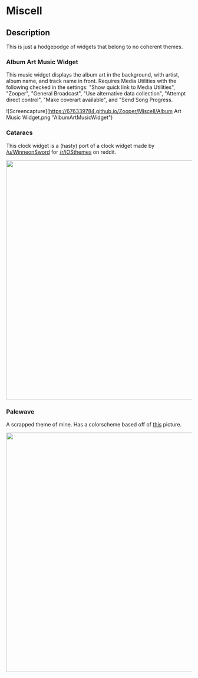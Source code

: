# Miscell

## Description

This is just a hodgepodge of widgets that belong to no coherent themes.

### Album Art Music Widget

This music widget displays the album art in the background, with artist, album name, and track name in front. Requires Media Utilities with the following checked in the settings: "Show quick link to Media Utilities", "Zooper", "General Broadcast", "Use alternative data collection", "Attempt direct control", "Make coverart available", and "Send Song Progress.

![Screencapture](https://676339784.github.io/Zooper/Miscell/Album Art Music Widget.png "AlbumArtMusicWidget")

### Cataracs

This clock widget is a (hasty) port of a clock widget made by [/u/WinneonSword](https://reddit.com/u/WinneonSword) for [/r/iOSthemes](https:/reddit.com/r/iOSthemes) on reddit.

<img src="https://676339784.github.io/Zooper/Miscell/Cataracs.png" width="650">

### Palewave

A scrapped theme of mine. Has a colorscheme based off of [this](https://i.imgur.com/JzCnJ0q.jpg) picture.

<img src="https://676339784.github.io/Zooper/Miscell/Palewave.png" width="650">


